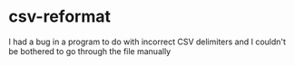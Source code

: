 # csv-reformat
I had a bug in a program to do with incorrect CSV delimiters and I couldn't be bothered to go through the file manually
